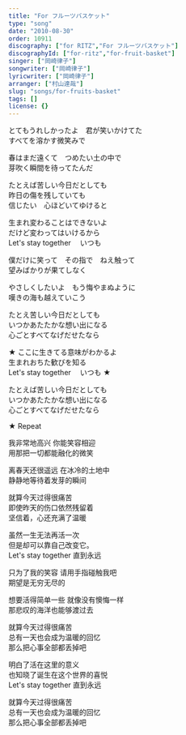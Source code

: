 ```yaml
---
title: "For フルーツバスケット"
type: "song"
date: "2010-08-30"
order: 10911
discography: ["for RITZ","For フルーツバスケット"]
discographyId: ["for-ritz","for-fruit-basket"]
singer: ["岡崎律子"]
songwriter: ["岡崎律子"]
lyricwriter: ["岡崎律子"]
arranger: ["村山達哉"]
slug: "songs/for-fruits-basket"
tags: []
license: {}
---
```


とてもうれしかったよ　君が笑いかけてた   
すべてを溶かす微笑みで   
  
春はまだ遠くて　つめたい土の中で   
芽吹く瞬間を待ってたんだ   
  
たとえば苦しい今日だとしても   
昨日の傷を残していても   
信じたい　心ほどいてゆけると   
  
生まれ変わることはできないよ   
だけど変わってはいけるから   
Let's stay together 　いつも   
  
僕だけに笑って　その指で　ねえ触って   
望みばかりが果てしなく   
  
やさしくしたいよ　もう悔やまぬように   
嘆きの海も越えていこう   
  
たとえ苦しい今日だとしても   
いつかあたたかな想い出になる   
心ごとすべてなげだせたなら   
  
★ ここに生きてる意味がわかるよ   
生まれおちた歓びを知る   
Let's stay together 　いつも ★   
  
たとえば苦しい今日だとしても   
いつかあたたかな想い出になる   
心ごとすべてなげだせたなら   
  
★ Repeat   

  <!-- 翻译 -->

我非常地高兴 你能笑容相迎  
用那把一切都能融化的微笑  
  
离春天还很遥远 在冰冷的土地中  
静静地等待着发芽的瞬间  
  
就算今天过得很痛苦  
即使昨天的伤口依然残留着  
坚信着，心还充满了温暖  
  
虽然一生无法再活一次  
但是却可以靠自己改变它。  
Let's stay together 直到永远  
  
只为了我的笑容 请用手指碰触我吧  
期望是无穷无尽的  
  
想要活得简单一些 就像没有懊悔一样  
那悲叹的海洋也能够渡过去  
  
就算今天过得很痛苦  
总有一天也会成为温暖的回忆  
那么把心事全部都丢掉吧  
  
明白了活在这里的意义  
也知晓了诞生在这个世界的喜悦  
Let's stay together 直到永远  
  
就算今天过得很痛苦  
总有一天也会成为温暖的回忆  
那么把心事全部都丢掉吧
